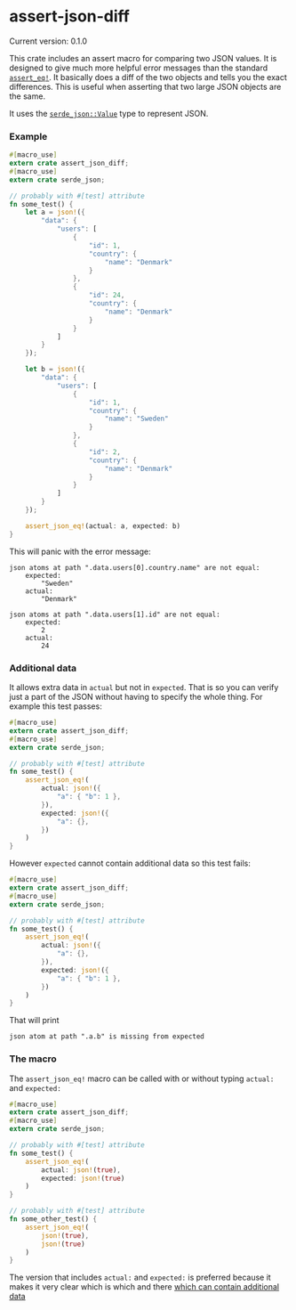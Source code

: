 # assert-json-diff

Current version: 0.1.0

This crate includes an assert macro for comparing two JSON values. It is designed to give much
more helpful error messages than the standard [`assert_eq!`]. It basically does a diff of the
two objects and tells you the exact differences. This is useful when asserting that two large
JSON objects are the same.

It uses the [`serde_json::Value`] type to represent JSON.

[`serde_json::Value`]: https://docs.serde.rs/serde_json/value/enum.Value.html
[`assert_eq!`]: https://doc.rust-lang.org/std/macro.assert_eq.html

### Example

```rust
#[macro_use]
extern crate assert_json_diff;
#[macro_use]
extern crate serde_json;

// probably with #[test] attribute
fn some_test() {
    let a = json!({
        "data": {
            "users": [
                {
                    "id": 1,
                    "country": {
                        "name": "Denmark"
                    }
                },
                {
                    "id": 24,
                    "country": {
                        "name": "Denmark"
                    }
                }
            ]
        }
    });

    let b = json!({
        "data": {
            "users": [
                {
                    "id": 1,
                    "country": {
                        "name": "Sweden"
                    }
                },
                {
                    "id": 2,
                    "country": {
                        "name": "Denmark"
                    }
                }
            ]
        }
    });

    assert_json_eq!(actual: a, expected: b)
}
```

This will panic with the error message:

```
json atoms at path ".data.users[0].country.name" are not equal:
    expected:
        "Sweden"
    actual:
        "Denmark"

json atoms at path ".data.users[1].id" are not equal:
    expected:
        2
    actual:
        24
```

### Additional data

It allows extra data in `actual` but not in `expected`. That is so you can verify just a part
of the JSON without having to specify the whole thing. For example this test passes:

```rust
#[macro_use]
extern crate assert_json_diff;
#[macro_use]
extern crate serde_json;

// probably with #[test] attribute
fn some_test() {
    assert_json_eq!(
        actual: json!({
            "a": { "b": 1 },
        }),
        expected: json!({
            "a": {},
        })
    )
}
```

However `expected` cannot contain additional data so this test fails:

```rust
#[macro_use]
extern crate assert_json_diff;
#[macro_use]
extern crate serde_json;

// probably with #[test] attribute
fn some_test() {
    assert_json_eq!(
        actual: json!({
            "a": {},
        }),
        expected: json!({
            "a": { "b": 1 },
        })
    )
}
```

That will print

```
json atom at path ".a.b" is missing from expected
```

### The macro

The `assert_json_eq!` macro can be called with or without typing `actual:` and `expected:`

```rust
#[macro_use]
extern crate assert_json_diff;
#[macro_use]
extern crate serde_json;

// probably with #[test] attribute
fn some_test() {
    assert_json_eq!(
        actual: json!(true),
        expected: json!(true)
    )
}

// probably with #[test] attribute
fn some_other_test() {
    assert_json_eq!(
        json!(true),
        json!(true)
    )
}
```

The version that includes `actual:` and `expected:` is preferred because it makes it very clear
which is which and there [which can contain additional data](#additional-data)
